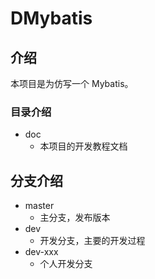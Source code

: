 # DMybatis

## 介绍

本项目是为仿写一个 Mybatis。

### 目录介绍

- doc
  - 本项目的开发教程文档

## 分支介绍

- master
  - 主分支，发布版本
- dev
  - 开发分支，主要的开发过程
- dev-xxx
  - 个人开发分支
